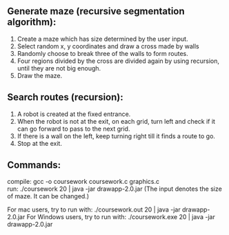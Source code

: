 ## Generate maze (recursive segmentation algorithm):

1. Create a maze which has size determined by the user input.
2. Select random x, y coordinates and draw a cross made by walls
3. Randomly choose to break three of the walls to form routes.
4. Four regions divided by the cross are divided again by using recursion, until they are not big enough.
5. Draw the maze.


## Search routes (recursion):
1. A robot is created at the fixed entrance.
2. When the robot is not at the exit, on each grid, turn left and check if it can go forward to pass to the next grid.
3. If there is a wall on the left, keep turning right till it finds a route to go.
4. Stop at the exit.


## Commands:

compile:
gcc -o coursework coursework.c graphics.c  
run:
./coursework 20 | java -jar drawapp-2.0.jar
(The input denotes the size of maze. It can be changed.)

For mac users, try to run with:
./coursework.out 20 | java -jar drawapp-2.0.jar
For Windows users, try to run with:
./coursework.exe 20 | java -jar drawapp-2.0.jar
